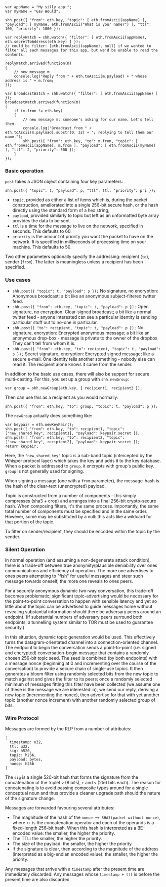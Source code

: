 ```
var appName = "My silly app!";
var myName = "Gav Would";

shh.post({ "from": eth.key, "topic": [ eth.fromAscii(appName) ], "payload": [ myName, eth.fromAscii("What is your name?") ], "ttl": 100, "priority": 1000 });

var replyWatch = shh.watch({ "filter": [ eth.fromAscii(appName), eth.secretToAddress(eth.key) ] });
// could be filter: [eth.fromAscii(appName), null] if we wanted to filter all such messages for this app, but we'd be unable to read the contents.

replyWatch.arrived(function(m)
{
	// new message m
	console.log("Reply from " + eth.toAscii(m.payload) + " whose address is " + m.from;
});

var broadcastWatch = shh.watch({ "filter": [ eth.fromAscii(appName) ] });
broadcastWatch.arrived(function(m)
{
	if (m.from != eth.key)
	{
		// new message m: someone's asking for our name. Let's tell them.
		console.log("Broadcast from " + eth.toAscii(m.payload).substr(0, 32) + "; replying to tell them our name.");
		shh.post({ "from": eth.key, "to": m.from, "topic": [ eth.fromAscii(appName), m.from ], "payload": [ eth.fromAscii(myName) ], "ttl": 2, "priority": 500 });
	}
});
```

### Basic operation

`post` takes a JSON object containing four key parameters: 

```
shh.post({ "topic": t, "payload": p, "ttl": ttl, "priority": pri });
```

- `topic`, provided as either a list of items which is, during the packet construction, ameliorated into a single 256-bit secure hash, or the hash directly using the standard form of a hex string;
- `payload`, provided similarly to topic but left as an unformatted byte array provides the data to be sent.
- `ttl` is a time for the message to live on the network, specified in seconds. This defaults to 60.
- `priority` is the amount of priority you want the packet to have on the network. It is specified in milliseconds of processing time on your machine. This defaults to 50.

Two other parameters optionally specify the addressing: recipient (`to`), sender (`from`). The latter is meaningless unless a recipient has been specified.

### Use cases
- `shh.post({ "topic": t, "payload": p });` No signature, no encryption: Anonymous broadcast; a bit like an anonymous subject-filtered twitter feed.
- `shh.post({ "from": eth.key, "topic": t, "payload": p });` Open signature, no encryption: Clear-signed broadcast; a bit like a normal twitter feed - anyone interested can see a particular identity is sending particular stuff out to no-one in particular.
- `shh.post({ "to": recipient, "topic": t, "payload": p });` No signature, encryption: Encrypted anonymous message; a bit like an anonymous drop-box - message is private to the owner of the dropbox. They can't tell from whom it is.
- `shh.post({ "from": eth.key, "to": recipient, "topic": t, "payload": p });` Secret signature, encryption: Encrypted signed message; like a secure e-mail. One identity tells another something - nobody else can read it. The recipient alone knows it came from the sender.

In addition to the basic use cases, there will also be support for secure multi-casting. For this, you set up a group with `shh.newGroup`:

```
var group = shh.newGroup(eth.key, [ recipient1, recipient2 ]);
```

Then can use this as a recipient as you would normally:

```
shh.post({ "from": eth.key, "to": group, "topic": t, "payload": p });
```

The `newGroup` actually does something like:

```
var keypair = eth.newKeyPair();
shh.post([ "from": eth.key, "to": recipient1, "topic": ["new_shared_key", recipient1], "payload": keypair.secret ]);
shh.post([ "from": eth.key, "to": recipient2, "topic": ["new_shared_key", recipient2], "payload": keypair.secret ]);
return keypair;
```

Here, the `"new_shared_key"` topic is a sub-band topic (intercepted by the Whisper protocol layer) which takes the key and adds it to the key database. When a packet is addressed to `group`, it encrypts with group's public key. `group` is not generally used for signing.

When signing a message (one with a `from` parameter), the message-hash is the hash of the clear-text (unencrypted) payload.

Topic is constructed from a number of components - this simply compresses (sha3 + crop) and arranges into a final 256-bit crypto-secure hash. When composing filters, it's the same process. Importantly, the same total number of components must be specified and in the same order. However, some may be substituted by a null: this acts like a wildcard for that portion of the topic.

To filter on sender/recipient, they should be encoded within the topic by the sender.

### Silent Operation

In normal operation (and assuming a non-degenerate attack condition), there is a trade-off between true anonymity/plausible deniability over ones communications and efficiency of operation. The more one advertises to ones peers attempting to "fish" for useful messages and steer such message towards oneself, the more one reveals to ones peers.

For a securely anonymous dynamic two-way conversation, this trade-off becomes problematic; significant topic-advertising would be necessary for the point-to-point conversation to happen with sensible latency and yet so little about the topic can be advertised to guide messages home without revealing substantial information should there be adversary peers around an endpoint. (If substantial numbers of adversary peers surround both endpoints, a tunnelling system similar to TOR must be used to guarantee security.)

In this situation, dynamic topic generation would be used. This effectively turns the datagram-orientated channel into a connection-oriented channel. The endpoint to begin the conversation sends a point-to-point (i.e. signed and encrypted) conversation-begin message that contains a randomly chosen 256-bit topic seed. The seed is combined (by both endpoints) with a message nonce (beginning at 0 and incrementing over the course of the conversation) to provide a secure chain of single-use topics. It then generates a bloom filter using randomly selected bits from the new topic to match against and gives the filter to its peers; once a randomly selected minimum of messages fitting this filter have been collected (we assume one of these is the message we are interested in), we send our reply, deriving a new topic (incrementing the nonce), then advertise for that with yet another topic (another nonce increment) with another randomly selected group of bits.

### Wire Protocol

Messages are formed by the RLP from a number of attributes:
```
[
  timestamp: u32,
  ttl: u32,
  sig: h520,
  topic: h256,
  payload: bytes,
  nonce: h256
]
```

The `sig` is a single 520-bit hash that forms the signature from the concatenation of the triplet `v` (8 bits), `r` and `s` (256 bits each). The reason for concatenating is to avoid passing composite types around for a single conceptual noun and thus provide a cleaner upgrade path should the nature of the signature change. 

Messages are forwarded favouring several attributes:
- The magnitude of the hash of the `nonce ++ SHA3(packet without nonce)`, where `++` is the concatenation operator and each of the operands is a fixed-length 256-bit hash. When this hash is interpreted as a BE-encoded value: the smaller, the higher the priority.
- The TTL: the smaller, the higher the priority.
- The size of the payload: the smaller, the higher the priority.
- If the signature is clear, then according to the magnitude of the address (interpreted as a big-endian encoded value): the smaller, the higher the priority.

Any messages that arrive with a `timestamp` after the present time are immediately discarded. Any messages whose `timestamp + ttl` is before the present time are also discarded.
